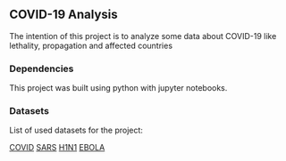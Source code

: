 ## COVID-19 Analysis 
The intention of this project is to analyze some data about COVID-19 like lethality, propagation and affected countries

### Dependencies
This project was built using python with jupyter notebooks.


### Datasets
List of used datasets for the project:

[COVID](https://www.kaggle.com/imdevskp/corona-virus-report)
[SARS](https://www.kaggle.com/imdevskp/sars-outbreak-2003-complete-dataset)
[H1N1](https://www.kaggle.com/de5d5fe61fcaa6ad7a66/pandemic-2009-h1n1-swine-flu-influenza-a-dataset)
[EBOLA](https://www.kaggle.com/imdevskp/ebola-outbreak-20142016-complete-dataset)
  